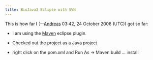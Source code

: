 ```yaml
---
title: BioJava3 Eclipse with SVN
---
```


This is how far I (--[Andreas](User:Andreas "wikilink") 03:42, 24
October 2008 (UTC)) got so far:

-   I am using the [Maven](http://maven.apache.org/eclipse-plugin.html)
    eclipse plugin.

<!-- -->

-   Checked out the project as a Java project

<!-- -->

-   right click on the pom.xml and Run As -\> Maven build ... install

